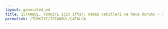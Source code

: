 ```yaml
---
layout: generated_md
title: İSTANBUL, TÜRKİYE için iftar, namaz vakitleri ve hava durumu - ilçe/eyalet seç
permalink: /TÜRKİYE/İSTANBUL/ÇATALCA
---
```


<script type="text/javascript">
  var country = TÜRKİYE;
  var city = İSTANBUL;
  var state = ÇATALCA;
  var lat = 72;
  var lon = 21;
</script>
